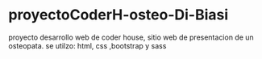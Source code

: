 # proyectoCoderH-osteo-Di-Biasi
proyecto desarrollo web de coder house, sitio web de presentacion de un osteopata.
se utilzo: html, css ,bootstrap y sass
